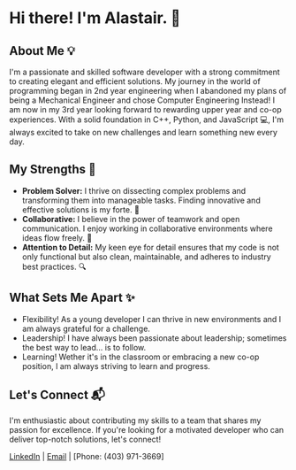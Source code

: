 # Hi there! I'm Alastair. 👋

## About Me 💡
I'm a passionate and skilled software developer with a strong commitment to creating elegant and efficient solutions. My journey in the world of programming began in 2nd year engineering when I abandoned my plans of being a Mechanical Engineer and chose Computer Engineering Instead! I am now in my 3rd year looking forward to rewarding upper year and co-op experiences. With a solid foundation in C++, Python, and JavaScript 💻, I'm always excited to take on new challenges and learn something new every day.

## My Strengths 🚀
- **Problem Solver:** I thrive on dissecting complex problems and transforming them into manageable tasks. Finding innovative and effective solutions is my forte. 🧠
- **Collaborative:** I believe in the power of teamwork and open communication. I enjoy working in collaborative environments where ideas flow freely. 🤝
- **Attention to Detail:** My keen eye for detail ensures that my code is not only functional but also clean, maintainable, and adheres to industry best practices. 🔍

## What Sets Me Apart ✨
- Flexibility! As a young developer I can thrive in new environments and I am always grateful for a challenge.
- Leadership! I have always been passionate about leadership; sometimes the best way to lead... is to follow.
- Learning! Wether it's in the classroom or embracing a new co-op position, I am always striving to learn and progress.

## Let's Connect 📬
I'm enthusiastic about contributing my skills to a team that shares my passion for excellence. If you're looking for a motivated developer who can deliver top-notch solutions, let's connect!

[LinkedIn](www.linkedin.com/in/alastair-cottier) | [Email](cottier@ualberta.ca) | [Phone: (403) 971-3669]
